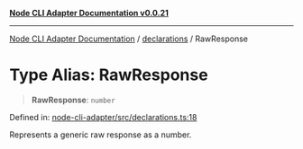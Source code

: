 [**Node CLI Adapter Documentation v0.0.21**](../../README.md)

***

[Node CLI Adapter Documentation](../../modules.md) / [declarations](../README.md) / RawResponse

# Type Alias: RawResponse

> **RawResponse**: `number`

Defined in: [node-cli-adapter/src/declarations.ts:18](https://github.com/stonemjs/node-cli-adapter/blob/3323167ff73e7c9f811f72d8b7db77f6e1756f38/src/declarations.ts#L18)

Represents a generic raw response as a number.
